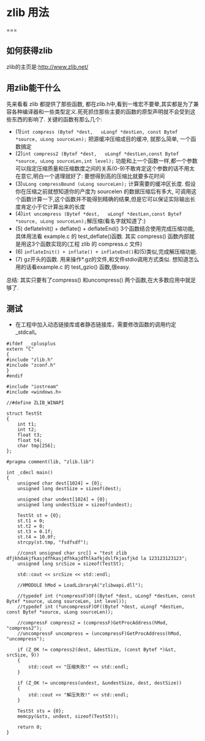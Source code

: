 # zlib 用法
===
## 如何获得zlib
zlib的主页是:http://www.zlib.net/

## 用zlib能干什么
先来看看 zlib 都提供了那些函数, 都在zlib.h中,看到一堆宏不要晕,其实都是为了兼容各种编译器和一些类型定义.死死抓住那些主要的函数的原型声明就不会受到这些东西的影响了.
关键的函数有那么几个:

* (1)`int compress (Bytef *dest,   uLongf *destLen, const Bytef *source, uLong sourceLen);`
把源缓冲压缩成目的缓冲, 就那么简单, 一个函数搞定
* (2)`int compress2 (Bytef *dest,   uLongf *destLen,const Bytef *source, uLong sourceLen,int level);`
功能和上一个函数一样,都一个参数可以指定压缩质量和压缩数度之间的关系(0-9)不敢肯定这个参数的话不用太在意它,明白一个道理就好了: 要想得到高的压缩比就要多花时间
* (3)`uLong compressBound (uLong sourceLen);`
计算需要的缓冲区长度. 假设你在压缩之前就想知道你的产度为 sourcelen 的数据压缩后有多大, 可调用这个函数计算一下,这个函数并不能得到精确的结果,但是它可以保证实际输出长度肯定小于它计算出来的长度
* (4)`int uncompress (Bytef *dest,   uLongf *destLen,const Bytef *source, uLong sourceLen);`解压缩(看名字就知道了:)
* (5) deflateInit() + deflate() + deflateEnd()
3个函数结合使用完成压缩功能,具体用法看 example.c 的 test_deflate()函数. 其实 compress() 函数内部就是用这3个函数实现的(工程 zlib 的 compress.c 文件)
* (6) `inflateInit() + inflate() + inflateEnd()`和(5)类似,完成解压缩功能.
* (7) gz开头的函数. 用来操作*.gz的文件,和文件stdio调用方式类似. 想知道怎么用的话看example.c 的 test_gzio() 函数,很easy.

总结: 其实只要有了compress() 和uncompress() 两个函数,在大多数应用中就足够了.

## 测试
* 在工程中加入动态链接库或者静态链接库，需要修改函数的调用约定_stdcall。

```
#ifdef __cplusplus
extern "C"
{
#include "zlib.h"
#include "zconf.h"
}
#endif

#include "iostream"
#include <windows.h>

//#define ZLIB_WINAPI

struct TestSt
{
	int t1;
	int t2;
	float t3;
	float t4;
	char tmp[256];
};

#pragma comment(lib, "zlib.lib")

int _cdecl main()
{
	unsigned char dest[1024] = {0};
	unsigned long destSize = sizeof(dest);

	unsigned char undest[1024] = {0};
	unsigned long undestSize = sizeof(undest);

	TestSt st = {0};
	st.t1 = 0;
	st.t2 = 0;
	st.t3 = 0.1f;
	st.t4 = 10.0f;
	strcpy(st.tmp, "fsdfsdf");

	//const unsigned char src[] = "test zlib dfjkhdakjfkasjdfhkasjdfhkajdfhlkafkjdslfkjasfjkd la 123123123123";
	unsigned long srcSize = sizeof(TestSt);

	std::cout << srcSize << std::endl;

	//HMODULE hMod = LoadLibraryA("zlibwapi.dll");

	//typedef int (*compressF)OF((Bytef *dest, uLongf *destLen, const Bytef *source, uLong sourceLen, int level));
	//typedef int (*uncompressF)OF((Bytef *dest, uLongf *destLen, const Bytef *source, uLong sourceLen));

	//compressF compress2 = (compressF)GetProcAddress(hMod, "compress2");
	//uncompressF uncompress = (uncompressF)GetProcAddress(hMod, "uncompress");

	if (Z_OK != compress2(dest, &destSize, (const Bytef *)&st, srcSize, 9))
	{
		std::cout << "压缩失败!" << std::endl;
	}

	if (Z_OK != uncompress(undest, &undestSize, dest, destSize))
	{
		std::cout << "解压失败!" << std::endl;
	}

	TestSt sts = {0};
	memcpy(&sts, undest, sizeof(TestSt));

	return 0;
}
```



